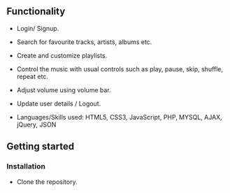 ## Functionality
- Login/ Signup.
- Search for favourite tracks, artists, albums etc.
- Create and customize playlists.
- Control the music with usual controls such as play, pause, skip, shuffle, repeat etc.
- Adjust volume using volume bar.
- Update user details / Logout.

- Languages/Skills used: HTML5, CSS3, JavaScript, PHP, MYSQL, AJAX, jQuery, JSON

## Getting started

### Installation
- Clone the repository.

